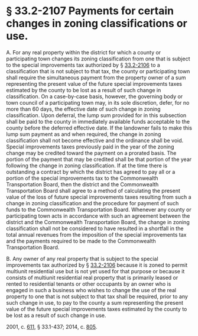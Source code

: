 # § 33.2-2107 Payments for certain changes in zoning classifications or use.

<p>A. For any real property within the district for which a county or participating town changes its zoning classification from one that is subject to the special improvements tax authorized by § <a href='http://law.lis.virginia.gov/vacode/33.2-2106/'>33.2-2106</a> to a classification that is not subject to that tax, the county or participating town shall require the simultaneous payment from the property owner of a sum representing the present value of the future special improvements taxes estimated by the county to be lost as a result of such change in classification. On a case-by-case basis, however, the governing body or town council of a participating town may, in its sole discretion, defer, for no more than 60 days, the effective date of such change in zoning classification. Upon deferral, the lump sum provided for in this subsection shall be paid to the county in immediately available funds acceptable to the county before the deferred effective date. If the landowner fails to make this lump sum payment as and when required, the change in zoning classification shall not become effective and the ordinance shall be void. Special improvements taxes previously paid in the year of the zoning change may be credited toward the payment on a prorated basis. The portion of the payment that may be credited shall be that portion of the year following the change in zoning classification. If at the time there is outstanding a contract by which the district has agreed to pay all or a portion of the special improvements tax to the Commonwealth Transportation Board, then the district and the Commonwealth Transportation Board shall agree to a method of calculating the present value of the loss of future special improvements taxes resulting from such a change in zoning classification and the procedure for payment of such funds to the Commonwealth Transportation Board. Whenever any county or participating town acts in accordance with such an agreement between the district and the Commonwealth Transportation Board, the change in zoning classification shall not be considered to have resulted in a shortfall in the total annual revenues from the imposition of the special improvements tax and the payments required to be made to the Commonwealth Transportation Board.</p><p>B. Any owner of any real property that is subject to the special improvements tax authorized by § <a href='http://law.lis.virginia.gov/vacode/33.2-2106/'>33.2-2106</a> because it is zoned to permit multiunit residential use but is not yet used for that purpose or because it consists of multiunit residential real property that is primarily leased or rented to residential tenants or other occupants by an owner who is engaged in such a business who wishes to change the use of the real property to one that is not subject to that tax shall be required, prior to any such change in use, to pay to the county a sum representing the present value of the future special improvements taxes estimated by the county to be lost as a result of such change in use.</p><p>2001, c. <a href='http://lis.virginia.gov/cgi-bin/legp604.exe?011+ful+CHAP0611'>611</a>, § 33.1-437; 2014, c. <a href='http://lis.virginia.gov/cgi-bin/legp604.exe?141+ful+CHAP0805'>805</a>.</p>